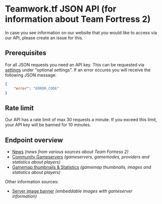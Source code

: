 # Teamwork.tf JSON API (for information about Team Fortress 2)

In case you see information on our website that you would like to access via our API, please create an issue for this.

## Prerequisites

For all JSON requests you need an API key. This can be requested via [settings](https://teamwork.tf/settings) under "optional settings". If an error occures you will receive the following JSON message:

```json
{
    "error": "ERROR_CODE"
}
```

## Rate limit

Our API has a rate limit of max 30 requests a minute. If you exceed this limit, your API key will be banned for 10 minutes.

## Endpoint overview

* [News](/teamworktf/website_api/blob/master/NEWS.md)  *(news from various sources about Team Fortress 2)*
* [Community Gameservers](/teamworktf/website_api/blob/master/COMMUNITY-QUICKPLAY.md) *(gameservers, gamemodes, providers and statistics about players)*
* [Gamemap thumbnails & Statistics](#map-thumbnails--statistics) *(gamemap thumbnails, images and statistics about players)*

Other information sources:

* [Server image banner](/teamworktf/website_api/blob/master/BANNER.md) *(embeddable images with gameserver information)*
